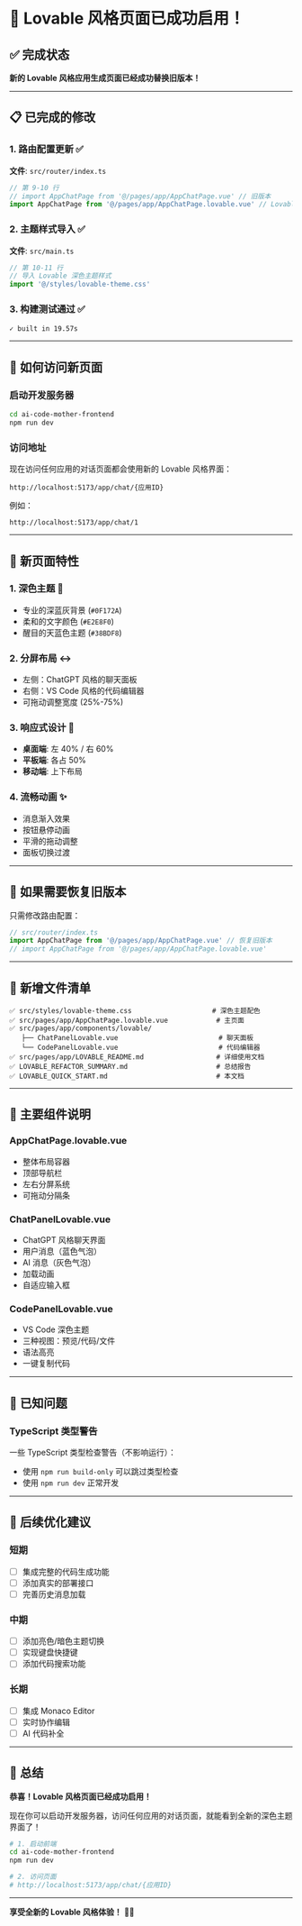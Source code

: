 # 🎉 Lovable 风格页面已成功启用！

## ✅ 完成状态

**新的 Lovable 风格应用生成页面已经成功替换旧版本！**

---

## 📋 已完成的修改

### 1. **路由配置更新** ✅
**文件**: `src/router/index.ts`

```typescript
// 第 9-10 行
// import AppChatPage from '@/pages/app/AppChatPage.vue' // 旧版本
import AppChatPage from '@/pages/app/AppChatPage.lovable.vue' // Lovable 风格新版本
```

### 2. **主题样式导入** ✅
**文件**: `src/main.ts`

```typescript
// 第 10-11 行
// 导入 Lovable 深色主题样式
import '@/styles/lovable-theme.css'
```

### 3. **构建测试通过** ✅
```bash
✓ built in 19.57s
```

---

## 🚀 如何访问新页面

### 启动开发服务器

```bash
cd ai-code-mother-frontend
npm run dev
```

### 访问地址

现在访问任何应用的对话页面都会使用新的 Lovable 风格界面：

```
http://localhost:5173/app/chat/{应用ID}
```

例如：
```
http://localhost:5173/app/chat/1
```

---

## 🎨 新页面特性

### 1. **深色主题** 🌙
- 专业的深蓝灰背景 (`#0F172A`)
- 柔和的文字颜色 (`#E2E8F0`)
- 醒目的天蓝色主题 (`#38BDF8`)

### 2. **分屏布局** ↔️
- 左侧：ChatGPT 风格的聊天面板
- 右侧：VS Code 风格的代码编辑器
- 可拖动调整宽度 (25%-75%)

### 3. **响应式设计** 📱
- **桌面端**: 左 40% / 右 60%
- **平板端**: 各占 50%
- **移动端**: 上下布局

### 4. **流畅动画** ✨
- 消息渐入效果
- 按钮悬停动画
- 平滑的拖动调整
- 面板切换过渡

---

## 🔧 如果需要恢复旧版本

只需修改路由配置：

```typescript
// src/router/index.ts
import AppChatPage from '@/pages/app/AppChatPage.vue' // 恢复旧版本
// import AppChatPage from '@/pages/app/AppChatPage.lovable.vue'
```

---

## 📂 新增文件清单

```
✅ src/styles/lovable-theme.css                    # 深色主题配色
✅ src/pages/app/AppChatPage.lovable.vue            # 主页面
✅ src/pages/app/components/lovable/
   ├── ChatPanelLovable.vue                         # 聊天面板
   └── CodePanelLovable.vue                         # 代码编辑器
✅ src/pages/app/LOVABLE_README.md                  # 详细使用文档
✅ LOVABLE_REFACTOR_SUMMARY.md                      # 总结报告
✅ LOVABLE_QUICK_START.md                           # 本文档
```

---

## 🎯 主要组件说明

### **AppChatPage.lovable.vue**
- 整体布局容器
- 顶部导航栏
- 左右分屏系统
- 可拖动分隔条

### **ChatPanelLovable.vue**
- ChatGPT 风格聊天界面
- 用户消息（蓝色气泡）
- AI 消息（灰色气泡）
- 加载动画
- 自适应输入框

### **CodePanelLovable.vue**
- VS Code 深色主题
- 三种视图：预览/代码/文件
- 语法高亮
- 一键复制代码

---

## 🐛 已知问题

### TypeScript 类型警告
一些 TypeScript 类型检查警告（不影响运行）：
- 使用 `npm run build-only` 可以跳过类型检查
- 使用 `npm run dev` 正常开发

---

## 📝 后续优化建议

### 短期
- [ ] 集成完整的代码生成功能
- [ ] 添加真实的部署接口
- [ ] 完善历史消息加载

### 中期
- [ ] 添加亮色/暗色主题切换
- [ ] 实现键盘快捷键
- [ ] 添加代码搜索功能

### 长期
- [ ] 集成 Monaco Editor
- [ ] 实时协作编辑
- [ ] AI 代码补全

---

## 🎉 总结

**恭喜！Lovable 风格页面已经成功启用！**

现在你可以启动开发服务器，访问任何应用的对话页面，就能看到全新的深色主题界面了！

```bash
# 1. 启动前端
cd ai-code-mother-frontend
npm run dev

# 2. 访问页面
# http://localhost:5173/app/chat/{应用ID}
```

---

**享受全新的 Lovable 风格体验！** 🎨✨
